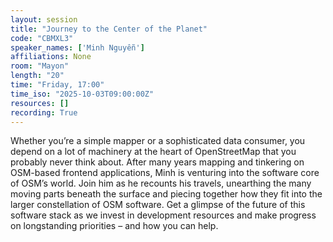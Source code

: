 ```yaml
---
layout: session
title: "Journey to the Center of the Planet"
code: "CBMXL3"
speaker_names: ['Minh Nguyễn']
affiliations: None
room: "Mayon"
length: "20"
time: "Friday, 17:00"
time_iso: "2025-10-03T09:00:00Z"
resources: []
recording: True
---
```


Whether you’re a simple mapper or a sophisticated data consumer, you depend on a lot of machinery at the heart of OpenStreetMap that you probably never think about. After many years mapping and tinkering on OSM-based frontend applications, Minh is venturing into the software core of OSM’s world. Join him as he recounts his travels, unearthing the many moving parts beneath the surface and piecing together how they fit into the larger constellation of OSM software. Get a glimpse of the future of this software stack as we invest in development resources and make progress on longstanding priorities – and how you can help.

